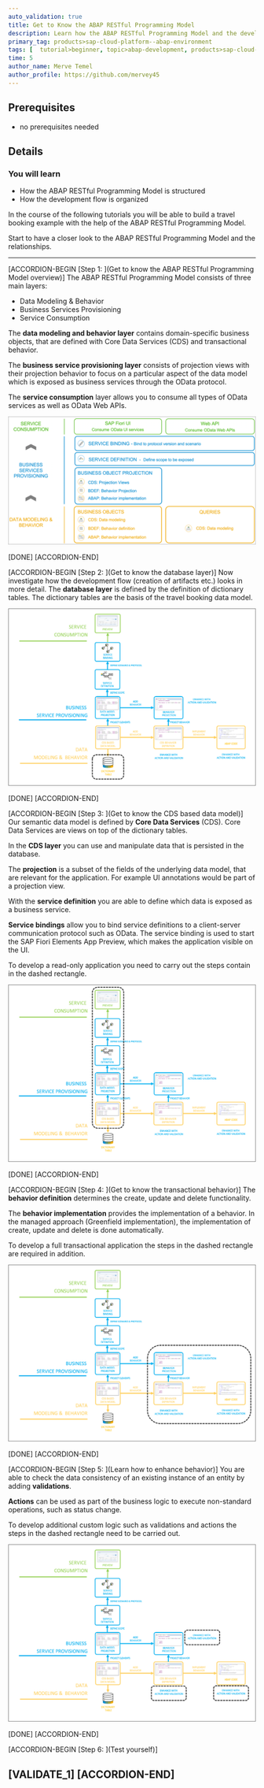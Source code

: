 ```yaml
---
auto_validation: true
title: Get to Know the ABAP RESTful Programming Model
description: Learn how the ABAP RESTful Programming Model and the development flow are structured.
primary_tag: products>sap-cloud-platform--abap-environment
tags: [  tutorial>beginner, topic>abap-development, products>sap-cloud-platform ]
time: 5
author_name: Merve Temel
author_profile: https://github.com/mervey45
---
```


## Prerequisites  
 - no prerequisites needed

## Details
### You will learn  
  - How the ABAP RESTful Programming Model is structured
  - How the development flow is organized


In the course of the following tutorials you will be able to build a travel booking example with the help of the ABAP RESTful Programming Model. 

Start to have a closer look to the ABAP RESTful Programming Model and the relationships.

---

[ACCORDION-BEGIN [Step 1: ](Get to know the ABAP RESTful Programming Model overview)]
The ABAP RESTful Programming Model consists of three main layers:

 - Data Modeling & Behavior
 - Business Services Provisioning
 - Service Consumption

The **data modeling and behavior layer** contains domain-specific business objects, that are defined with Core Data Services (CDS) and transactional behavior.

The **business service provisioning layer** consists of projection views with their projection behavior to focus on a particular aspect of the data model which is exposed as business services through the OData protocol.

The **service consumption** layer allows you to consume all types of OData services as well as OData Web APIs.

![Create ABAP class](overview.png)

[DONE]
[ACCORDION-END]

[ACCORDION-BEGIN [Step 2: ](Get to know the database layer)]
Now investigate how the development flow (creation of artifacts etc.) looks in more detail. The **database layer** is defined by the definition of dictionary tables. The dictionary tables are the basis of the travel booking data model.

![Create ABAP class](layer.png)

[DONE]
[ACCORDION-END]

[ACCORDION-BEGIN [Step 3: ](Get to know the CDS based data model)]
Our semantic data model is defined by **Core Data Services** (CDS). Core Data Services are views on top of the dictionary tables.

In the **CDS layer** you can use and manipulate data that is persisted in the database.

The **projection** is a subset of the fields of the underlying data model, that are relevant for the application. For example UI annotations would be part of a projection view.

With the **service definition** you are able to define which data is exposed as a business service.

**Service bindings** allow you to bind service definitions to a client-server communication protocol such as OData. The service binding is used to start the SAP Fiori Elements App Preview, which makes the application visible on the UI.

To develop a read-only application you need to carry out the steps contain in the dashed rectangle.

![Create ABAP class](layer2.png)

[DONE]
[ACCORDION-END]

[ACCORDION-BEGIN [Step 4: ](Get to know the transactional behavior)]
The **behavior definition** determines the create, update and delete functionality.

The **behavior implementation** provides the implementation of a behavior. In the managed approach (Greenfield implementation), the implementation of create, update and delete is done automatically.

To develop a full transactional application the steps in the dashed rectangle are required in addition.

![Create ABAP class](layer3.png)

[DONE]
[ACCORDION-END]

[ACCORDION-BEGIN [Step 5: ](Learn how to enhance behavior)]
You are able to check the data consistency of an existing instance of an entity by adding **validations**.

**Actions** can be used as part of the business logic to execute non-standard operations, such as status change.

To develop additional custom logic such as validations and actions the steps in the dashed rectangle need to be carried out.

![Create ABAP class](layer4.png)

[DONE]
[ACCORDION-END]

[ACCORDION-BEGIN [Step 6: ](Test yourself)]

[VALIDATE_1]
[ACCORDION-END]
---
